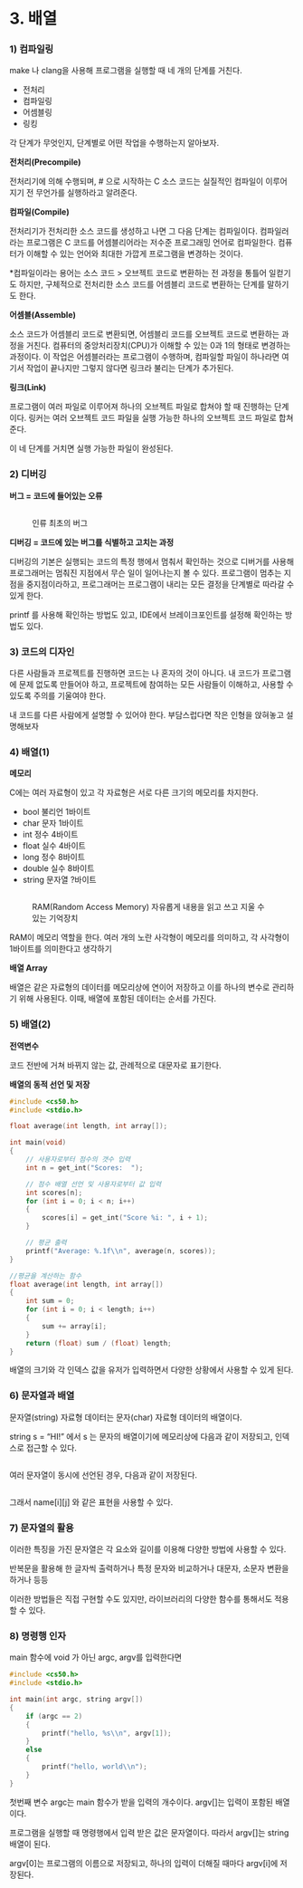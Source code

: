 # 3. 배열

### 1) 컴파일링

make 나 clang을 사용해 프로그램을 실행할 때 네 개의 단계를 거친다.

* 전처리
* 컴파일링
* 어셈블링
* 링킹

각 단계가 무엇인지, 단계별로 어떤 작업을 수행하는지 알아보자.

**전처리(Precompile)**

전처리기에 의해 수행되며, # 으로 시작하는 C 소스 코드는 실질적인 컴파일이 이루어지기 전 무언가를 실행하라고 알려준다.

**컴파일(Compile)**

전처리기가 전처리한 소스 코드를 생성하고 나면 그 다음 단계는 컴파일이다. 컴파일러라는 프로그램은 C 코드를 어셈블리어라는 저수준 프로그래밍 언어로 컴파일한다. 컴퓨터가 이해할 수 있는 언어와 최대한 가깝게 프로그램을 변경하는 것이다.

\*컴파일이라는 용어는 소스 코드 > 오브젝트 코드로 변환하는 전 과정을 통틀어 일컫기도 하지만, 구체적으로 전처리한 소스 코드를 어셈블리 코드로 변환하는 단계를 말하기도 한다.

**어셈블(Assemble)**

소스 코드가 어셈블리 코드로 변환되면, 어셈블리 코드를 오브젝트 코드로 변환하는 과정을 거친다. 컴퓨터의 중앙처리장치(CPU)가 이해할 수 있는 0과 1의 형태로 변경하는 과정이다. 이 작업은 어셈블러라는 프로그램이 수행하며, 컴파일할 파일이 하나라면 여기서 작업이 끝나지만 그렇지 않다면 링크라 불리는 단계가 추가된다.

**링크(Link)**

프로그램이 여러 파일로 이루어져 하나의 오브젝트 파일로 합쳐야 할 때 진행하는 단계이다. 링커는 여러 오브젝트 코드 파일을 실행 가능한 하나의 오브젝트 코드 파일로 합쳐준다.

이 네 단계를 거치면 실행 가능한 파일이 완성된다.



### 2) 디버깅

**버그 = 코드에 들어있는 오류**

<figure><img src="../../.gitbook/assets/image (90).png" alt=""><figcaption><p>인류 최초의 버그</p></figcaption></figure>

**디버깅 = 코드에 있는 버그를 식별하고 고치는 과정**

디버깅의 기본은 실행되는 코드의 특정 행에서 멈춰서 확인하는 것으로 디버거를 사용해 프로그래머는 멈춰진 지점에서 무슨 일이 일어나는지 볼 수 있다. 프로그램이 멈추는 지점을 중지점이라하고, 프로그래머는 프로그램이 내리는 모든 결정을 단계별로 따라갈 수 있게 한다.

printf 를 사용해 확인하는 방법도 있고, IDE에서 브레이크포인트를 설정해 확인하는 방법도 있다.



### 3) 코드의 디자인

다른 사람들과 프로젝트를 진행하면 코드는 나 혼자의 것이 아니다. 내 코드가 프로그램에 문제 없도록 만들어야 하고, 프로젝트에 참여하는 모든 사람들이 이해하고, 사용할 수 있도록 주의를 기울여야 한다.

내 코드를 다른 사람에게 설명할 수 있어야 한다. 부담스럽다면 작은 인형을 앉혀놓고 설명해보자



### 4) 배열(1)

**메모리**

C에는 여러 자료형이 있고 각 자료형은 서로 다른 크기의 메모리를 차지한다.

* bool 불리언 1바이트
* char 문자 1바이트
* int 정수 4바이트
* float 실수 4바이트
* long 정수 8바이트
* double 실수 8바이트
* string 문자열 ?바이트

<figure><img src="../../.gitbook/assets/image (106).png" alt=""><figcaption><p>RAM(Random Access Memory) 자유롭게 내용을 읽고 쓰고 지울 수 있는 기억장치</p></figcaption></figure>

RAM이 메모리 역할을 한다. 여러 개의 노란 사각형이 메모리를 의미하고, 각 사각형이 1바이트를 의미한다고 생각하기

**배열 Array**

배열은 같은 자료형의 데이터를 메모리상에 연이어 저장하고 이를 하나의 변수로 관리하기 위해 사용된다. 이때, 배열에 포함된 데이터는 순서를 가진다.



### 5) 배열(2)

**전역변수**

코드 전반에 거쳐 바뀌지 않는 값, 관례적으로 대문자로 표기한다.

**배열의 동적 선언 및 저장**

```c
#include <cs50.h>
#include <stdio.h>

float average(int length, int array[]);

int main(void)
{
    // 사용자로부터 점수의 갯수 입력
    int n = get_int("Scores:  ");

    // 점수 배열 선언 및 사용자로부터 값 입력
    int scores[n];
    for (int i = 0; i < n; i++)
    {
        scores[i] = get_int("Score %i: ", i + 1);
    }

    // 평균 출력
    printf("Average: %.1f\\n", average(n, scores));
}

//평균을 계산하는 함수
float average(int length, int array[])
{
    int sum = 0;
    for (int i = 0; i < length; i++)
    {
        sum += array[i];
    }
    return (float) sum / (float) length;
}
```

배열의 크기와 각 인덱스 값을 유저가 입력하면서 다양한 상황에서 사용할 수 있게 된다.



### 6) 문자열과 배열

문자열(string) 자료형 데이터는 문자(char) 자료형 데이터의 배열이다.

string s = “HI!” 에서 s 는 문자의 배열이기에 메모리상에 다음과 같이 저장되고, 인덱스로 접근할 수 있다.

<figure><img src="../../.gitbook/assets/image (105).png" alt=""><figcaption></figcaption></figure>

여러 문자열이 동시에 선언된 경우, 다음과 같이 저장된다.

<figure><img src="../../.gitbook/assets/image (96).png" alt=""><figcaption></figcaption></figure>

그래서 name\[i]\[j] 와 같은 표현을 사용할 수 있다.



### 7) 문자열의 활용

이러한 특징을 가진 문자열은 각 요소와 길이를 이용해 다양한 방법에 사용할 수 있다.

반복문을 활용해 한 글자씩 출력하거나 특정 문자와 비교하거나 대문자, 소문자 변환을 하거나 등등

이러한 방법들은 직접 구현할 수도 있지만, 라이브러리의 다양한 함수를 통해서도 적용할 수 있다.



### 8) 명령행 인자

main 함수에 void 가 아닌 argc, argv를 입력한다면

```c
#include <cs50.h>
#include <stdio.h>

int main(int argc, string argv[])
{
    if (argc == 2)
    {
        printf("hello, %s\\n", argv[1]);
    }
    else
    {
        printf("hello, world\\n");
    }
}
```

첫번째 변수 argc는 main 함수가 받을 입력의 개수이다. argv\[]는 입력이 포함된 배열이다.

프로그램을 실행할 때 명령행에서 입력 받은 값은 문자열이다. 따라서 argv\[]는 string 배열이 된다.

argv\[0]는 프로그램의 이름으로 저장되고, 하나의 입력이 더해질 때마다 argv\[i]에 저장된다.
